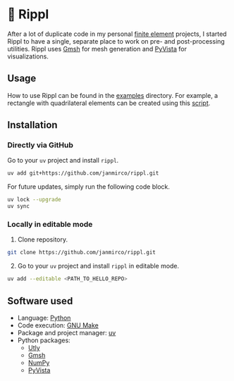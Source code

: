# 🌊 Rippl

After a lot of duplicate code in my personal [finite element](https://en.wikipedia.org/wiki/Finite_element_method) projects, I started Rippl to have a single, separate place to work on pre- and post-processing utilities. Rippl uses [Gmsh](https://gmsh.info/) for mesh generation and [PyVista](https://docs.pyvista.org/) for visualizations.

## Usage

How to use Rippl can be found in the [examples](examples) directory.
For example, a rectangle with quadrilateral elements can be created using this [script](examples/rectangle/main.py).

## Installation

### Directly via GitHub

Go to your `uv` project and install `rippl`.

```bash
uv add git+https://github.com/janmirco/rippl.git
```

For future updates, simply run the following code block.

```bash
uv lock --upgrade
uv sync
```

### Locally in editable mode

1. Clone repository.

```bash
git clone https://github.com/janmirco/rippl.git
```

2. Go to your `uv` project and install `rippl` in editable mode.

```bash
uv add --editable <PATH_TO_HELLO_REPO>
```

## Software used

- Language: [Python](https://www.python.org/)
- Code execution: [GNU Make](https://www.gnu.org/software/make/)
- Package and project manager: [uv](https://docs.astral.sh/uv/)
- Python packages:
    - [Utly](https://github.com/janmirco/utly)
    - [Gmsh](https://gmsh.info/)
    - [NumPy](https://numpy.org/)
    - [PyVista](https://docs.pyvista.org/)
